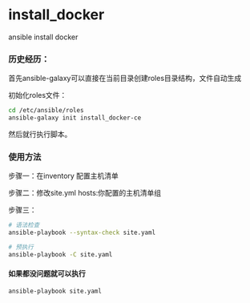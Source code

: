 # install_docker
ansible install docker

### 历史经历：

首先ansible-galaxy可以直接在当前目录创建roles目录结构，文件自动生成

初始化roles文件：

```bash
cd /etc/ansible/roles
ansible-galaxy init install_docker-ce
```

然后就行执行脚本。

### 使用方法

步骤一：在inventory 配置主机清单

步骤二：修改site.yml hosts:你配置的主机清单组

步骤三：

```bash
# 语法检查
ansible-playbook --syntax-check site.yaml  
```

```bash
# 预执行
ansible-playbook -C site.yaml
```

#### 如果都没问题就可以执行
```bash
ansible-playbook site.yaml
```
